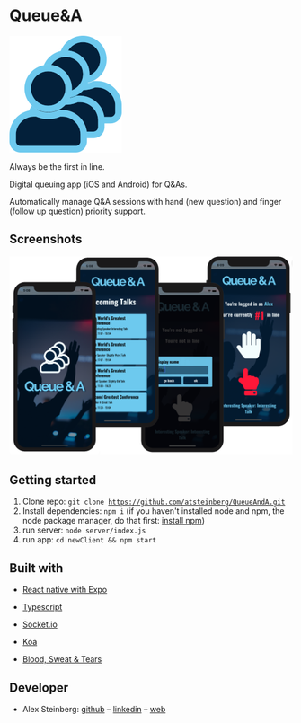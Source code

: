 # Queue&A

<img src="./newClient/assets/logoReadme.png" alt="logoBlue" />

Always be the first in line.

Digital queuing app (iOS and Android) for Q&As.

Automatically manage Q&A sessions with hand (new question) and finger (follow up question) priority support.

## Screenshots

<img src="./newClient/assets/screenshots.png" alt="screenshots" />

## Getting started

1. Clone repo: <code>git clone https://github.com/atsteinberg/QueueAndA.git</code>
2. Install dependencies: <code>npm i</code> (if you haven't installed node and npm, the node package manager, do that first: [install npm](https://www.npmjs.com/get-npm))
3. run server: <code>node server/index.js</code>
4. run app: <code>cd newClient && npm start</code>

## Built with

- [React native with Expo](https://reactnative.dev/)

- [Typescript](https://www.typescriptlang.org/)

- [Socket.io](https://socket.io/)

- [Koa](https://koajs.com/)

- [Blood, Sweat & Tears](https://bloodsweatandtears.com/)

## Developer

- Alex Steinberg: [github](https://github.com/atsteinberg) – [linkedin](www.linkedin.com/in/atsteinberg) – [web](https://atsteinberg.github.io)
